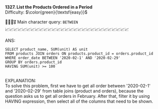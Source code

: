 **1327. List the Products Ordered in a Period**
<br>
Difficulty: $\color{green}{\textsf{easy}}$

🦸🏻‍♂️🎖️ Main character query: ```BETWEEN```
<br>
📈📈📈📈📈📈📈📈📈📈📈📈📈📈📈📈📈📈📈📈📈📈📈📈📈📈📈📈📈
<br>

ANS:
<br>
```
SELECT product_name, SUM(unit) AS unit
FROM products JOIN orders ON products.product_id = orders.product_id
WHERE order_date BETWEEN '2020-02-1' AND '2020-02-29'
GROUP BY orders.product_id
HAVING SUM(unit) >= 100
```

<br>
EXPLANATION:
<br>
To solve this problem, first we have to get all order between '2020-02-1' and '2020-02-29' from table joins (product and orders), because the question asks us to get all orders in February. After that, filter it by using HAVING expression, then select all of the columns that need to be shown.